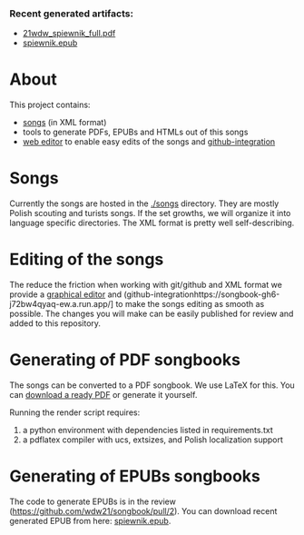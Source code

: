 ### Recent generated artifacts:
- [21wdw_spiewnik_full.pdf](https://21wdw.staszic.waw.pl/media/21wdw_spiewnik_full.pdf)
- [spiewnik.epub](https://github.com/ktab15/songbook/releases/download/epub-20220921/spiewnik.epub)

# About

This project contains:
 - [songs](./songs) (in XML format)
 - tools to generate PDFs, EPUBs and HTMLs out of this songs
 - [web editor](./editor) to enable easy edits of the songs and [github-integration](editor-github)

# Songs

Currently the songs are hosted in the [./songs](./songs) directory.
They are mostly Polish scouting and turists songs. If the set growths, we will organize it into language specific directories.
The XML format is pretty well self-describing.

# Editing of the songs

The reduce the friction when working with git/github and XML format we provide a [graphical editor](https://ptabor.github.io/songbook/editor) and (github-integrationhttps://songbook-gh6-j72bw4qyaq-ew.a.run.app/] to make the songs editing as smooth as possible. 
The changes you will make can be easily published for review and added to this repository. 

# Generating of PDF songbooks

The songs can be converted to a PDF songbook. We use LaTeX for this. 
You can [download a ready PDF](https://21wdw.staszic.waw.pl/media/21wdw_spiewnik_full.pdf) or generate it yourself.

Running the render script requires:
1) a python environment with dependencies listed in requirements.txt
2) a pdflatex compiler with ucs, extsizes, and Polish localization support

# Generating of EPUBs songbooks

The code to generate EPUBs is in the review (https://github.com/wdw21/songbook/pull/2).
You can download recent generated EPUB from here: [spiewnik.epub](https://github.com/ktab15/songbook/releases/download/epub-20220921/spiewnik.epub).
